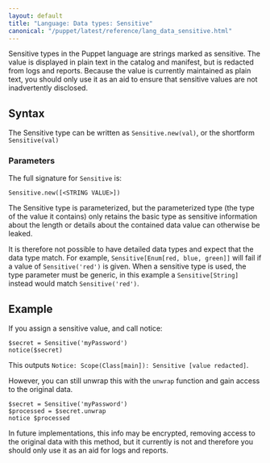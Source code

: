 ```yaml
---
layout: default
title: "Language: Data types: Sensitive"
canonical: "/puppet/latest/reference/lang_data_sensitive.html"
---
```


[arithmetic]: ./lang_expressions.html#arithmetic-operators
[data type]: ./lang_data_type.html
[variant]: ./lang_data_abstract.html#variant


Sensitive types in the Puppet language are strings marked as sensitive. The value is displayed in plain text in the catalog and manifest, but is redacted from logs and reports. Because the value is currently maintained as plain text, you should only use it as an aid to ensure that sensitive values are not inadvertently disclosed.

## Syntax

The Sensitive type can be written as `Sensitive.new(val)`, or the shortform `Sensitive(val)`

### Parameters

The full signature for `Sensitive` is:

    Sensitive.new([<STRING VALUE>])

The Sensitive type is parameterized, but the parameterized type (the type of the value it contains) only retains the basic type as sensitive information about the length or details about the contained data value can otherwise be leaked.

It is therefore not possible to have detailed data types and expect that the data type match. For example, `Sensitive[Enum[red, blue, green]]` will fail if a value of `Sensitive('red')` is given. When a sensitive type is used, the type parameter must be generic, in this example a `Sensitive[String]` instead would match `Sensitive('red')`.

## Example

If you assign a sensitive value, and call notice:

```puppet
$secret = Sensitive('myPassword')
notice($secret)
```

This outputs `Notice: Scope(Class[main]): Sensitive [value redacted]`.

However, you can still unwrap this with the `unwrap` function and gain access to the original data. 

```
$secret = Sensitive('myPassword')
$processed = $secret.unwrap
notice $processed
```

In future implementations, this info may be encrypted, removing access to the original data with this method, but it currently is not and therefore you should only use it as an aid for logs and reports.



